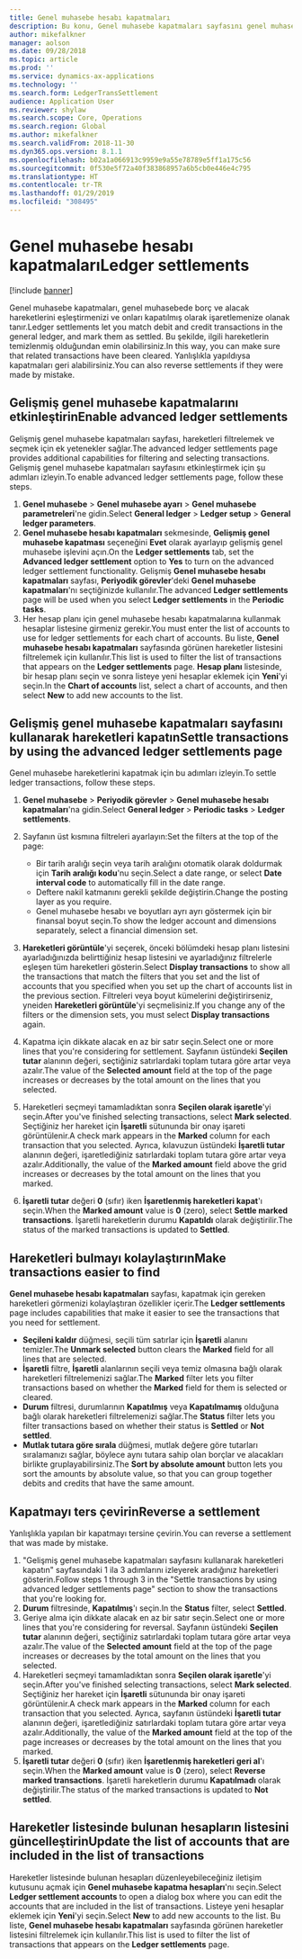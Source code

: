 ```yaml
---
title: Genel muhasebe hesabı kapatmaları
description: Bu konu, Genel muhasebe kapatmaları sayfasını genel muhasebe hareketlerini kapatmak ve kapatmaları geri almak için nasıl kullanılacağını açıklar.
author: mikefalkner
manager: aolson
ms.date: 09/28/2018
ms.topic: article
ms.prod: ''
ms.service: dynamics-ax-applications
ms.technology: ''
ms.search.form: LedgerTransSettlement
audience: Application User
ms.reviewer: shylaw
ms.search.scope: Core, Operations
ms.search.region: Global
ms.author: mikefalkner
ms.search.validFrom: 2018-11-30
ms.dyn365.ops.version: 8.1.1
ms.openlocfilehash: b02a1a066913c9959e9a55e78789e5ff1a175c56
ms.sourcegitcommit: 0f530e5f72a40f383868957a6b5cb0e446e4c795
ms.translationtype: HT
ms.contentlocale: tr-TR
ms.lasthandoff: 01/29/2019
ms.locfileid: "308495"
---
```

# <a name="ledger-settlements"></a><span data-ttu-id="7aa8e-103">Genel muhasebe hesabı kapatmaları</span><span class="sxs-lookup"><span data-stu-id="7aa8e-103">Ledger settlements</span></span>

[!include [banner](../includes/banner.md)]

<span data-ttu-id="7aa8e-104">Genel muhasebe kapatmaları, genel muhasebede borç ve alacak hareketlerini eşleştirmenizi ve onları kapatılmış olarak işaretlemenize olanak tanır.</span><span class="sxs-lookup"><span data-stu-id="7aa8e-104">Ledger settlements let you match debit and credit transactions in the general ledger, and mark them as settled.</span></span> <span data-ttu-id="7aa8e-105">Bu şekilde, ilgili hareketlerin temizlenmiş olduğundan emin olabilirsiniz.</span><span class="sxs-lookup"><span data-stu-id="7aa8e-105">In this way, you can make sure that related transactions have been cleared.</span></span> <span data-ttu-id="7aa8e-106">Yanlışlıkla yapıldıysa kapatmaları geri alabilirsiniz.</span><span class="sxs-lookup"><span data-stu-id="7aa8e-106">You can also reverse settlements if they were made by mistake.</span></span>

## <a name="enable-advanced-ledger-settlements"></a><span data-ttu-id="7aa8e-107">Gelişmiş genel muhasebe kapatmalarını etkinleştirin</span><span class="sxs-lookup"><span data-stu-id="7aa8e-107">Enable advanced ledger settlements</span></span>

<span data-ttu-id="7aa8e-108">Gelişmiş genel muhasebe kapatmaları sayfası, hareketleri filtrelemek ve seçmek için ek yetenekler sağlar.</span><span class="sxs-lookup"><span data-stu-id="7aa8e-108">The advanced ledger settlements page provides additional capabilities for filtering and selecting transactions.</span></span> <span data-ttu-id="7aa8e-109">Gelişmiş genel muhasebe kapatmaları sayfasını etkinleştirmek için şu adımları izleyin.</span><span class="sxs-lookup"><span data-stu-id="7aa8e-109">To enable advanced ledger settlements page, follow these steps.</span></span>

1. <span data-ttu-id="7aa8e-110">**Genel muhasebe** \> **Genel muhasebe ayarı** \> **Genel muhasebe parametreleri**'ne gidin.</span><span class="sxs-lookup"><span data-stu-id="7aa8e-110">Select **General ledger** \> **Ledger setup** \> **General ledger parameters**.</span></span> 
2. <span data-ttu-id="7aa8e-111">**Genel muhasebe hesabı kapatmaları** sekmesinde, **Gelişmiş genel muhasebe kapatması** seçeneğini **Evet** olarak ayarlayıp gelişmiş genel muhasebe işlevini açın.</span><span class="sxs-lookup"><span data-stu-id="7aa8e-111">On the **Ledger settlements** tab, set the **Advanced ledger settlement** option to **Yes** to turn on the advanced ledger settlement functionality.</span></span> <span data-ttu-id="7aa8e-112">Gelişmiş **Genel muhasebe hesabı kapatmaları** sayfası, **Periyodik görevler**'deki **Genel muhasebe kapatmaları**'nı seçtiğinizde kullanılır.</span><span class="sxs-lookup"><span data-stu-id="7aa8e-112">The advanced **Ledger settlements** page will be used when you select **Ledger settlements** in the **Periodic tasks**.</span></span> 
3. <span data-ttu-id="7aa8e-113">Her hesap planı için genel muhasebe hesabı kapatmalarına kullanmak hesaplar listesine girmeniz gerekir.</span><span class="sxs-lookup"><span data-stu-id="7aa8e-113">You must enter the list of accounts to use for ledger settlements for each chart of accounts.</span></span> <span data-ttu-id="7aa8e-114">Bu liste, **Genel muhasebe hesabı kapatmaları** sayfasında görünen hareketler listesini filtrelemek için kullanılır.</span><span class="sxs-lookup"><span data-stu-id="7aa8e-114">This list is used to filter the list of transactions that appears on the **Ledger settlements** page.</span></span> <span data-ttu-id="7aa8e-115">**Hesap planı** listesinde, bir hesap planı seçin ve sonra listeye yeni hesaplar eklemek için **Yeni**'yi seçin.</span><span class="sxs-lookup"><span data-stu-id="7aa8e-115">In the **Chart of accounts** list, select a chart of accounts, and then select **New** to add new accounts to the list.</span></span>

## <a name="settle-transactions-by-using-the-advanced-ledger-settlements-page"></a><span data-ttu-id="7aa8e-116">Gelişmiş genel muhasebe kapatmaları sayfasını kullanarak hareketleri kapatın</span><span class="sxs-lookup"><span data-stu-id="7aa8e-116">Settle transactions by using the advanced ledger settlements page</span></span>

<span data-ttu-id="7aa8e-117">Genel muhasebe hareketlerini kapatmak için bu adımları izleyin.</span><span class="sxs-lookup"><span data-stu-id="7aa8e-117">To settle ledger transactions, follow these steps.</span></span>

1. <span data-ttu-id="7aa8e-118">**Genel muhasebe** \> **Periyodik görevler** \> **Genel muhasebe hesabı kapatmaları**'na gidin.</span><span class="sxs-lookup"><span data-stu-id="7aa8e-118">Select **General ledger** \> **Periodic tasks** \> **Ledger settlements**.</span></span>
2. <span data-ttu-id="7aa8e-119">Sayfanın üst kısmına filtreleri ayarlayın:</span><span class="sxs-lookup"><span data-stu-id="7aa8e-119">Set the filters at the top of the page:</span></span>

    - <span data-ttu-id="7aa8e-120">Bir tarih aralığı seçin veya tarih aralığını otomatik olarak doldurmak için **Tarih aralığı kodu**'nu seçin.</span><span class="sxs-lookup"><span data-stu-id="7aa8e-120">Select a date range, or select **Date interval code** to automatically fill in the date range.</span></span>
    - <span data-ttu-id="7aa8e-121">Deftere nakil katmanını gerekli şekilde değiştirin.</span><span class="sxs-lookup"><span data-stu-id="7aa8e-121">Change the posting layer as you require.</span></span>
    - <span data-ttu-id="7aa8e-122">Genel muhasebe hesabı ve boyutları ayrı ayrı göstermek için bir finansal boyut seçin.</span><span class="sxs-lookup"><span data-stu-id="7aa8e-122">To show the ledger account and dimensions separately, select a financial dimension set.</span></span>

3. <span data-ttu-id="7aa8e-123">**Hareketleri görüntüle**'yi seçerek, önceki bölümdeki hesap planı listesini ayarladığınızda belirttiğiniz hesap listesini ve ayarladığınız filtrelerle eşleşen tüm hareketleri gösterin.</span><span class="sxs-lookup"><span data-stu-id="7aa8e-123">Select **Display transactions** to show all the transactions that match the filters that you set and the list of accounts that you specified when you set up the chart of accounts list in the previous section.</span></span> <span data-ttu-id="7aa8e-124">Filtreleri veya boyut kümelerini değiştirirseniz, yneiden **Hareketleri görüntüle**'yi seçmelisiniz.</span><span class="sxs-lookup"><span data-stu-id="7aa8e-124">If you change any of the filters or the dimension sets, you must select **Display transactions** again.</span></span>
4. <span data-ttu-id="7aa8e-125">Kapatma için dikkate alacak en az bir satır seçin.</span><span class="sxs-lookup"><span data-stu-id="7aa8e-125">Select one or more lines that you're considering for settlement.</span></span> <span data-ttu-id="7aa8e-126">Sayfanın üstündeki **Seçilen tutar** alanının değeri, seçtiğiniz satırlardaki toplam tutara göre artar veya azalır.</span><span class="sxs-lookup"><span data-stu-id="7aa8e-126">The value of the **Selected amount** field at the top of the page increases or decreases by the total amount on the lines that you selected.</span></span>
5. <span data-ttu-id="7aa8e-127">Hareketleri seçmeyi tamamladıktan sonra **Seçilen olarak işaretle**'yi seçin.</span><span class="sxs-lookup"><span data-stu-id="7aa8e-127">After you've finished selecting transactions, select **Mark selected**.</span></span> <span data-ttu-id="7aa8e-128">Seçtiğiniz her hareket için **İşaretli** sütununda bir onay işareti görüntülenir.</span><span class="sxs-lookup"><span data-stu-id="7aa8e-128">A check mark appears in the **Marked** column for each transaction that you selected.</span></span> <span data-ttu-id="7aa8e-129">Ayrıca, kılavuzun üstündeki **İşaretli tutar** alanının değeri, işaretlediğiniz satırlardaki toplam tutara göre artar veya azalır.</span><span class="sxs-lookup"><span data-stu-id="7aa8e-129">Additionally, the value of the **Marked amount** field above the grid increases or decreases by the total amount on the lines that you marked.</span></span>
6. <span data-ttu-id="7aa8e-130">**İşaretli tutar** değeri **0** (sıfır) iken **İşaretlenmiş hareketleri kapat**'ı seçin.</span><span class="sxs-lookup"><span data-stu-id="7aa8e-130">When the **Marked amount** value is **0** (zero), select **Settle marked transactions**.</span></span> <span data-ttu-id="7aa8e-131">İşaretli hareketlerin durumu **Kapatıldı** olarak değiştirilir.</span><span class="sxs-lookup"><span data-stu-id="7aa8e-131">The status of the marked transactions is updated to **Settled**.</span></span>

## <a name="make-transactions-easier-to-find"></a><span data-ttu-id="7aa8e-132">Hareketleri bulmayı kolaylaştırın</span><span class="sxs-lookup"><span data-stu-id="7aa8e-132">Make transactions easier to find</span></span>

<span data-ttu-id="7aa8e-133">**Genel muhasebe hesabı kapatmaları** sayfası, kapatmak için gereken hareketleri görmenizi kolaylaştıran özellikler içerir.</span><span class="sxs-lookup"><span data-stu-id="7aa8e-133">The **Ledger settlements** page includes capabilities that make it easier to see the transactions that you need for settlement.</span></span>

- <span data-ttu-id="7aa8e-134">**Seçileni kaldır** düğmesi, seçili tüm satırlar için **İşaretli** alanını temizler.</span><span class="sxs-lookup"><span data-stu-id="7aa8e-134">The **Unmark selected** button clears the **Marked** field for all lines that are selected.</span></span>
- <span data-ttu-id="7aa8e-135">**İşaretli** filtre, **İşaretli** alanlarının seçili veya temiz olmasına bağlı olarak hareketleri filtrelemenizi sağlar.</span><span class="sxs-lookup"><span data-stu-id="7aa8e-135">The **Marked** filter lets you filter transactions based on whether the **Marked** field for them is selected or cleared.</span></span>
- <span data-ttu-id="7aa8e-136">**Durum** filtresi, durumlarının **Kapatılmış** veya **Kapatılmamış** olduğuna bağlı olarak hareketleri filtrelemenizi sağlar.</span><span class="sxs-lookup"><span data-stu-id="7aa8e-136">The **Status** filter lets you filter transactions based on whether their status is **Settled** or **Not settled**.</span></span>
- <span data-ttu-id="7aa8e-137">**Mutlak tutara göre sırala** düğmesi, mutlak değere göre tutarları sıralamanızı sağlar, böylece aynı tutara sahip olan borçlar ve alacakları birlikte gruplayabilirsiniz.</span><span class="sxs-lookup"><span data-stu-id="7aa8e-137">The **Sort by absolute amount** button lets you sort the amounts by absolute value, so that you can group together debits and credits that have the same amount.</span></span>

## <a name="reverse-a-settlement"></a><span data-ttu-id="7aa8e-138">Kapatmayı ters çevirin</span><span class="sxs-lookup"><span data-stu-id="7aa8e-138">Reverse a settlement</span></span>

<span data-ttu-id="7aa8e-139">Yanlışlıkla yapılan bir kapatmayı tersine çevirin.</span><span class="sxs-lookup"><span data-stu-id="7aa8e-139">You can reverse a settlement that was made by mistake.</span></span>

1. <span data-ttu-id="7aa8e-140">"Gelişmiş genel muhasebe kapatmaları sayfasını kullanarak hareketleri kapatın" sayfasındaki 1 ila 3 adımlarını izleyerek aradığınız hareketleri gösterin.</span><span class="sxs-lookup"><span data-stu-id="7aa8e-140">Follow steps 1 through 3 in the "Settle transactions by using advanced ledger settlements page" section to show the transactions that you're looking for.</span></span>
2. <span data-ttu-id="7aa8e-141">**Durum** filtresinde, **Kapatılmış**'ı seçin.</span><span class="sxs-lookup"><span data-stu-id="7aa8e-141">In the **Status** filter, select **Settled**.</span></span>
3. <span data-ttu-id="7aa8e-142">Geriye alma için dikkate alacak en az bir satır seçin.</span><span class="sxs-lookup"><span data-stu-id="7aa8e-142">Select one or more lines that you're considering for reversal.</span></span> <span data-ttu-id="7aa8e-143">Sayfanın üstündeki **Seçilen tutar** alanının değeri, seçtiğiniz satırlardaki toplam tutara göre artar veya azalır.</span><span class="sxs-lookup"><span data-stu-id="7aa8e-143">The value of the **Selected amount** field at the top of the page increases or decreases by the total amount on the lines that you selected.</span></span>
4. <span data-ttu-id="7aa8e-144">Hareketleri seçmeyi tamamladıktan sonra **Seçilen olarak işaretle**'yi seçin.</span><span class="sxs-lookup"><span data-stu-id="7aa8e-144">After you've finished selecting transactions, select **Mark selected**.</span></span> <span data-ttu-id="7aa8e-145">Seçtiğiniz her hareket için **İşaretli** sütununda bir onay işareti görüntülenir.</span><span class="sxs-lookup"><span data-stu-id="7aa8e-145">A check mark appears in the **Marked** column for each transaction that you selected.</span></span> <span data-ttu-id="7aa8e-146">Ayrıca, sayfanın üstündeki **İşaretli tutar** alanının değeri, işaretlediğiniz satırlardaki toplam tutara göre artar veya azalır.</span><span class="sxs-lookup"><span data-stu-id="7aa8e-146">Additionally, the value of the **Marked amount** field at the top of the page increases or decreases by the total amount on the lines that you marked.</span></span>
5. <span data-ttu-id="7aa8e-147">**İşaretli tutar** değeri **0** (sıfır) iken **İşaretlenmiş hareketleri geri al**'ı seçin.</span><span class="sxs-lookup"><span data-stu-id="7aa8e-147">When the **Marked amount** value is **0** (zero), select **Reverse marked transactions**.</span></span> <span data-ttu-id="7aa8e-148">İşaretli hareketlerin durumu **Kapatılmadı** olarak değiştirilir.</span><span class="sxs-lookup"><span data-stu-id="7aa8e-148">The status of the marked transactions is updated to **Not settled**.</span></span>

## <a name="update-the-list-of-accounts-that-are-included-in-the-list-of-transactions"></a><span data-ttu-id="7aa8e-149">Hareketler listesinde bulunan hesapların listesini güncelleştirin</span><span class="sxs-lookup"><span data-stu-id="7aa8e-149">Update the list of accounts that are included in the list of transactions</span></span>

<span data-ttu-id="7aa8e-150">Hareketler listesinde bulunan hesapları düzenleyebileceğiniz iletişim kutusunu açmak için **Genel muhasebe kapatma hesapları**'nı seçin.</span><span class="sxs-lookup"><span data-stu-id="7aa8e-150">Select **Ledger settlement accounts** to open a dialog box where you can edit the accounts that are included in the list of transactions.</span></span> <span data-ttu-id="7aa8e-151">Listeye yeni hesaplar eklemek için **Yeni**'yi seçin.</span><span class="sxs-lookup"><span data-stu-id="7aa8e-151">Select **New** to add new accounts to the list.</span></span> <span data-ttu-id="7aa8e-152">Bu liste, **Genel muhasebe hesabı kapatmaları** sayfasında görünen hareketler listesini filtrelemek için kullanılır.</span><span class="sxs-lookup"><span data-stu-id="7aa8e-152">This list is used to filter the list of transactions that appears on the **Ledger settlements** page.</span></span>
